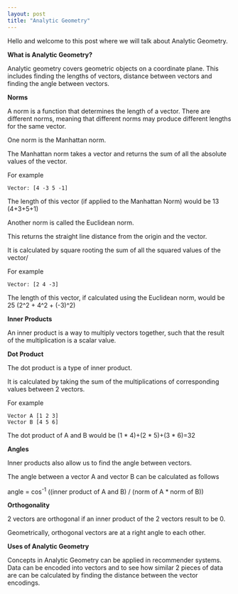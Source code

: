 ```yaml
---
layout: post
title: "Analytic Geometry"
---
```


Hello and welcome to this post where we will talk about Analytic Geometry.


**What is Analytic Geometry?**

Analytic geometry covers geometric objects on a coordinate plane. This includes finding the lengths of vectors, distance between vectors and finding the angle between vectors.

**Norms**

A norm is a function that determines the length of a vector. There are different norms, meaning that different norms may produce different lengths for the same vector.

One norm is the Manhattan norm.

The Manhattan norm takes a vector and returns the sum of all the absolute values of the vector.

For example

```
Vector: [4 -3 5 -1]
```

The length of this vector (if applied to the Manhattan Norm) would be 13 (4+3+5+1)

Another norm is called the Euclidean norm.

This returns the straight line distance from the origin and the vector.

It is calculated by square rooting the sum of all the squared values of the vector/

For example

```
Vector: [2 4 -3]
```

The length of this vector, if calculated using the Euclidean norm, would be 25 (2^2 + 4^2 + (-3)^2)


**Inner Products**

An inner product is a way to multiply vectors together, such that the result of the multiplication is a scalar value. 

**Dot Product**

The dot product is a type of inner product.

It is calculated by taking the sum of the multiplications of corresponding values between 2 vectors.

For example

```
Vector A [1 2 3]
Vector B [4 5 6]
```

The dot product of A and B would be (1 * 4)+(2 * 5)+(3 * 6)=32

**Angles**

Inner products also allow us to find the angle between vectors.

The angle between a vector A and vector B can be calculated as follows

angle = cos<sup>-1</sup> ((inner product of A and B) / (norm of A * norm of B))

**Orthogonality**

2 vectors are orthogonal if an inner product of the 2 vectors result to be 0.

Geometrically, orthogonal vectors are at a right angle to each other. 

**Uses of Analytic Geometry**

Concepts in Analytic Geometry can be applied in recommender systems. Data can be encoded into vectors and to see how similar 2 pieces of data are can be calculated by finding the distance between the vector encodings. 

 